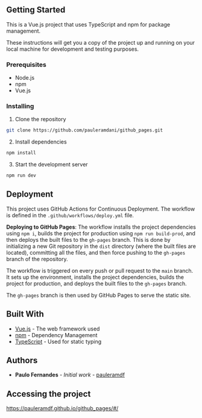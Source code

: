 ## Getting Started

This is a Vue.js project that uses TypeScript and npm for package management.

These instructions will get you a copy of the project up and running on your local machine for development and testing purposes.

### Prerequisites

- Node.js
- npm
- Vue.js

### Installing

1. Clone the repository
```bash
git clone https://github.com/pauleramdani/github_pages.git
```

2. Install dependencies
```bash
npm install
```

3. Start the development server
```bash
npm run dev
```

## Deployment

This project uses GitHub Actions for Continuous Deployment. The workflow is defined in the `.github/workflows/deploy.yml` file.

**Deploying to GitHub Pages**: The workflow installs the project dependencies using `npm i`, builds the project for production using `npm run build-prod`, and then deploys the built files to the `gh-pages` branch. This is done by initializing a new Git repository in the `dist` directory (where the built files are located), committing all the files, and then force pushing to the `gh-pages` branch of the repository.

The workflow is triggered on every push or pull request to the `main` branch. It sets up the environment, installs the project dependencies, builds the project for production, and deploys the built files to the `gh-pages` branch.

The `gh-pages` branch is then used by GitHub Pages to serve the static site.


## Built With

- [Vue.js](https://vuejs.org/) - The web framework used
- [npm](https://www.npmjs.com/) - Dependency Management
- [TypeScript](https://www.typescriptlang.org/) - Used for static typing


## Authors

- **Paulo Fernandes** - *Initial work* - [pauleramdf](https://github.com/pauleramdf)


## Accessing the project

https://pauleramdf.github.io/github_pages/#/